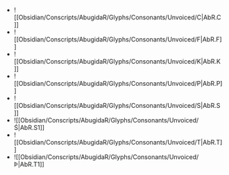 - ![[Obsidian/Conscripts/AbugidaR/Glyphs/Consonants/Unvoiced/C|AbR.C]]
- ![[Obsidian/Conscripts/AbugidaR/Glyphs/Consonants/Unvoiced/F|AbR.F]]
- ![[Obsidian/Conscripts/AbugidaR/Glyphs/Consonants/Unvoiced/K|AbR.K]]
- ![[Obsidian/Conscripts/AbugidaR/Glyphs/Consonants/Unvoiced/P|AbR.P]]
- ![[Obsidian/Conscripts/AbugidaR/Glyphs/Consonants/Unvoiced/S|AbR.S]]
- ![[Obsidian/Conscripts/AbugidaR/Glyphs/Consonants/Unvoiced/Ś|AbR.S1]]
- ![[Obsidian/Conscripts/AbugidaR/Glyphs/Consonants/Unvoiced/T|AbR.T]]
- ![[Obsidian/Conscripts/AbugidaR/Glyphs/Consonants/Unvoiced/Þ|AbR.T1]]